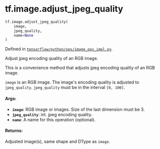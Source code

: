 <div itemscope itemtype="http://developers.google.com/ReferenceObject">
<meta itemprop="name" content="tf.image.adjust_jpeg_quality" />
<meta itemprop="path" content="Stable" />
</div>

# tf.image.adjust_jpeg_quality

``` python
tf.image.adjust_jpeg_quality(
    image,
    jpeg_quality,
    name=None
)
```



Defined in [`tensorflow/python/ops/image_ops_impl.py`](https://www.tensorflow.org/code/tensorflow/python/ops/image_ops_impl.py).

Adjust jpeg encoding quality of an RGB image.

This is a convenience method that adjusts jpeg encoding quality of an
RGB image.

`image` is an RGB image.  The image's encoding quality is adjusted
to `jpeg_quality`.
`jpeg_quality` must be in the interval `[0, 100]`.

#### Args:

* <b>`image`</b>: RGB image or images. Size of the last dimension must be 3.
* <b>`jpeg_quality`</b>: int.  jpeg encoding quality.
* <b>`name`</b>: A name for this operation (optional).


#### Returns:

Adjusted image(s), same shape and DType as `image`.